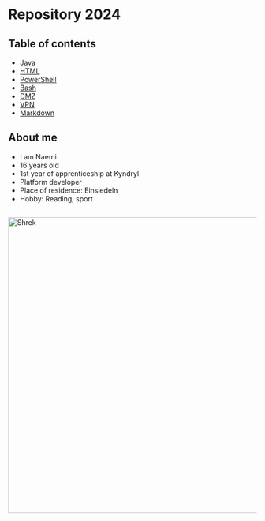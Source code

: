 # Repository 2024

## Table of contents
* [Java](https://github.com/naemi-r/BLJ2024NaRos/tree/main/Project/Java/2024)
* [HTML](https://github.com/naemi-r/BLJ2024NaRos/tree/main/Project/HTML/2024)
* [PowerShell](https://github.com/naemi-r/BLJ2024NaRos/tree/main/Project/PowerShell/2024)
* [Bash](https://github.com/naemi-r/BLJ2024NaRos/tree/main/Project/Bash/2024)
* [DMZ](https://github.com/naemi-r/BLJ2024NaRos/tree/main/Project/DMZ)
* [VPN](https://github.com/naemi-r/BLJ2024NaRos/tree/main/Project/VPN)
* [Markdown](https://github.com/naemi-r/BLJ2024NaRos/tree/main/Project/Markdown)

## About me
* I am Naemi
* 16 years old
* 1st year of apprenticeship at Kyndryl
* Platform developer
* Place of residence: Einsiedeln
* Hobby: Reading, sport

## 
<img src="https://i.insider.com/60817ec5354dde0018c06960?width=700" alt="Shrek" width="800" height="600">

